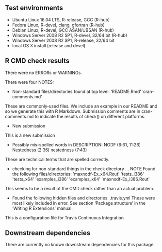 ## Test environments
* Ubuntu Linux 16.04 LTS, R-release, GCC (R-hub)
* Fedora Linux, R-devel, clang, gfortran (R-hub)
* Debian Linux, R-devel, GCC ASAN/UBSAN (R-hub)
* Windows Server 2008 R2 SP1, R-devel, 32/64 bit (R-hub)
* Windows Server 2008 R2 SP1, R-release, 32/64 bit
* local OS X install (release and devel)

## R CMD check results 

There were no ERRORs or WARNINGs.

There were four NOTES:

  * Non-standard files/directories found at top level:
    ‘README.Rmd’ ‘cran-comments.md’

These are commonly-used files. We include an example in our README and so we generate this with R Markdown. Submission comments are in cran-comments.md to indicate the results of check() on different platforms.

  * New submission
  
This is a new submission
  
  * Possibly mis-spelled words in DESCRIPTION:
  NODF (6:61, 11:26)
  Nestedness (2:36)
  nestedness (7:43)

These are technical terms that are spelled correctly.

  * checking for non-standard things in the check directory ... NOTE
Found the following files/directories:
  'maxnodf-Ex_x64.Rout' 'tests_i386' 'tests_x64'
  'examples_i386' 'examples_x64' 'maxnodf-Ex_i386.Rout'

This seems to be a result of the CMD check rather than an actual problem.

  * Found the following hidden files and directories:
    .travis.yml
  These were most likely included in error. See section ‘Package
  structure’ in the ‘Writing R Extensions’ manual.
  
This is a configuration file for Travis Continuous Integration

## Downstream dependencies
There are currently no known downstream dependencies for this package.